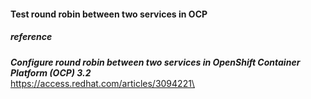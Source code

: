 
#### Test round robin between two services in OCP

##### reference
***Configure round robin between two services in OpenShift Container Platform (OCP) 3.2***\
https://access.redhat.com/articles/3094221\
